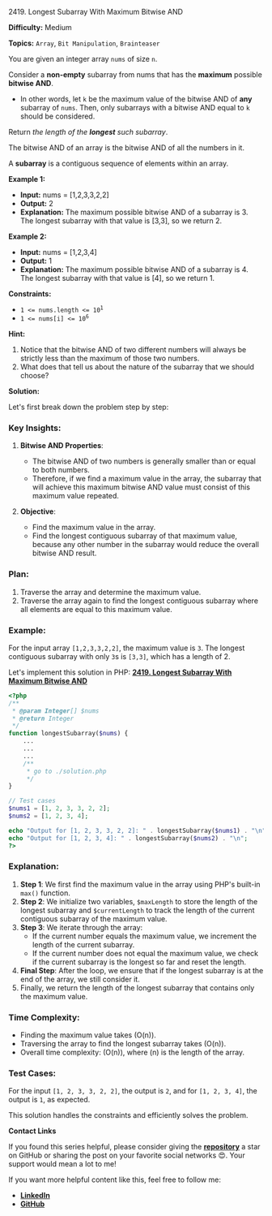 2419\. Longest Subarray With Maximum Bitwise AND

**Difficulty:** Medium

**Topics:** `Array`, `Bit Manipulation`, `Brainteaser`

You are given an integer array `nums` of size `n`.

Consider a **non-empty** subarray from nums that has the **maximum** possible **bitwise AND**.

- In other words, let `k` be the maximum value of the bitwise AND of **any** subarray of `nums`. Then, only subarrays with a bitwise AND equal to `k` should be considered.

Return _the length of the **longest** such subarray_.

The bitwise AND of an array is the bitwise AND of all the numbers in it.

A **subarray** is a contiguous sequence of elements within an array.

**Example 1:**

- **Input:** nums = [1,2,3,3,2,2]
- **Output:** 2
- **Explanation:**
  The maximum possible bitwise AND of a subarray is 3.\
  The longest subarray with that value is [3,3], so we return 2.

**Example 2:**

- **Input:** nums = [1,2,3,4]
- **Output:** 1
- **Explanation:**
  The maximum possible bitwise AND of a subarray is 4.\
  The longest subarray with that value is [4], so we return 1.

**Constraints:**

- <code>1 <= nums.length <= 10<sup>1</sup5></code>
- <code>1 <= nums[i] <= 10<sup>6</sup></code>


**Hint:**
1. Notice that the bitwise AND of two different numbers will always be strictly less than the maximum of those two numbers.
2. What does that tell us about the nature of the subarray that we should choose?



**Solution:**

Let's first break down the problem step by step:

### Key Insights:
1. **Bitwise AND Properties**:
   - The bitwise AND of two numbers is generally smaller than or equal to both numbers.
   - Therefore, if we find a maximum value in the array, the subarray that will achieve this maximum bitwise AND value must consist of this maximum value repeated.

2. **Objective**:
   - Find the maximum value in the array.
   - Find the longest contiguous subarray of that maximum value, because any other number in the subarray would reduce the overall bitwise AND result.

### Plan:
1. Traverse the array and determine the maximum value.
2. Traverse the array again to find the longest contiguous subarray where all elements are equal to this maximum value.

### Example:
For the input array `[1,2,3,3,2,2]`, the maximum value is `3`. The longest contiguous subarray with only `3`s is `[3,3]`, which has a length of 2.

Let's implement this solution in PHP: **[2419. Longest Subarray With Maximum Bitwise AND](https://github.com/mah-shamim/leet-code-in-php/tree/main/algorithms/002419-longest-subarray-with-maximum-bitwise-and/solution.php)**

```php
<?php
/**
 * @param Integer[] $nums
 * @return Integer
 */
function longestSubarray($nums) {
    ...
    ...
    ...
    /**
     * go to ./solution.php
     */
}

// Test cases
$nums1 = [1, 2, 3, 3, 2, 2];
$nums2 = [1, 2, 3, 4];

echo "Output for [1, 2, 3, 3, 2, 2]: " . longestSubarray($nums1) . "\n"; // Output: 2
echo "Output for [1, 2, 3, 4]: " . longestSubarray($nums2) . "\n";       // Output: 1
?>
```

### Explanation:

1. **Step 1**: We first find the maximum value in the array using PHP's built-in `max()` function.
2. **Step 2**: We initialize two variables, `$maxLength` to store the length of the longest subarray and `$currentLength` to track the length of the current contiguous subarray of the maximum value.
3. **Step 3**: We iterate through the array:
   - If the current number equals the maximum value, we increment the length of the current subarray.
   - If the current number does not equal the maximum value, we check if the current subarray is the longest so far and reset the length.
4. **Final Step**: After the loop, we ensure that if the longest subarray is at the end of the array, we still consider it.
5. Finally, we return the length of the longest subarray that contains only the maximum value.

### Time Complexity:
- Finding the maximum value takes \(O(n)\).
- Traversing the array to find the longest subarray takes \(O(n)\).
- Overall time complexity: \(O(n)\), where \(n\) is the length of the array.

### Test Cases:
For the input `[1, 2, 3, 3, 2, 2]`, the output is `2`, and for `[1, 2, 3, 4]`, the output is `1`, as expected.

This solution handles the constraints and efficiently solves the problem.

**Contact Links**

If you found this series helpful, please consider giving the **[repository](https://github.com/mah-shamim/leet-code-in-php)** a star on GitHub or sharing the post on your favorite social networks 😍. Your support would mean a lot to me!

If you want more helpful content like this, feel free to follow me:

- **[LinkedIn](https://www.linkedin.com/in/arifulhaque/)**
- **[GitHub](https://github.com/mah-shamim)**
